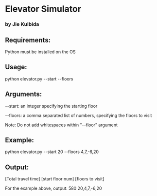 # Elevator Simulator 
### by Jie Kulbida

## Requirements:
Python must be installed on the OS 

## Usage: 
python elevator.py --start <start floor num> --floors <floors to visit>

## Arguments:
--start: an integer specifying the starting floor

--floors: a comma separated list of numbers, specifying the floors to visit

Note: Do not add whitespaces within "--floor" argument

## Example:

python elevator.py --start 20 --floors 4,7,-6,20

## Output:
[Total travel time] [start floor num] [floors to visit]

For the example above, output: 580 20,4,7,-6,20

